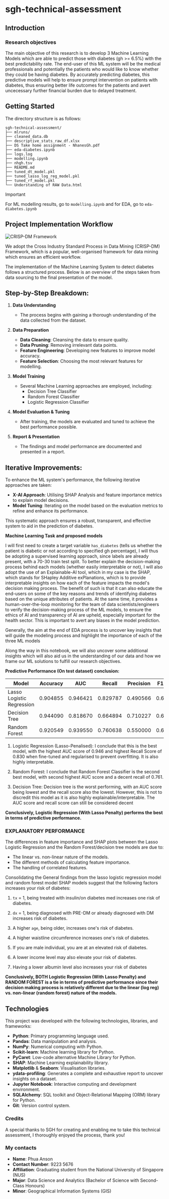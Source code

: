 # sgh-technical-assessment

## **Introduction**

### **Research objectives**

The main objective of this research is to develop 3 Machine Learning Models which are able to predict those with diabetes (gh >= 6.5%) with the best predictability rate. The end-user of this ML system will be the medical professionals and potentially the patients who would like to know whether they could be having diabetes. By accurately predicting diabetes, this predictive models will help to ensure prompt intervention on patients with diabetes, thus ensuring better life outcomes for the patients and avert uncecessary further financial burden due to delayed treatment.

## **Getting Started**

The directory structure is as follows:

```plaintext
sgh-technical-assessment/
├── mlruns/
├── cleaned_data.db
├── descriptive_stats_raw_df.xlsx
├── DS Take home assignment - NhanesGh.pdf
├── eda-diabetes.ipynb
├── logs.log
├── modelling.ipynb
├── nhgh.tsv
├── README.md
├── tuned_dt_model.pkl
├── tuned_lasso_log_reg_model.pkl
├── tuned_rf_model.pkl
└── Understanding of RAW Data.html
```

> [!IMPORTANT]
> For ML modelling results, go to `modelling.ipynb` and for EDA, go to `eda-diabetes.ipynb`

## **Project Implementation Workflow**

![CRISP-DM Framework](https://www.datascience-pm.com/wp-content/uploads/2021/02/CRISP-DM.png)

We adopt the Cross Industry Standard Process in Data Mining (CRISP-DM) Framework, which is a popular, well-organised framework for data mining which ensures an efficient workflow.

The implementation of the Machine Learning System to detect diabetes follows a structured process. Below is an overview of the steps taken from data sourcing to the final presentation of the model.

## Step-by-Step Breakdown:

1. **Data Understanding**

   - The process begins with gaining a thorough understanding of the data collected from the dataset.

2. **Data Preparation**

   - **Data Cleaning**: Cleansing the data to ensure quality.
   - **Data Pruning**: Removing irrelevant data points.
   - **Feature Engineering**: Developing new features to improve model accuracy.
   - **Feature Selection**: Choosing the most relevant features for modelling.

3. **Model Training**

   - Several Machine Learning approaches are employed, including:
     - Decision Tree Classifier
     - Random Forest Classifier
     - Logistic Regression Classifier

4. **Model Evaluation & Tuning**

   - After training, the models are evaluated and tuned to achieve the best performance possible.

5. **Report & Presentation**
   - The findings and model performance are documented and presented in a report.

## Iterative Improvements:

To enhance the ML system's performance, the following iterative approaches are taken:

- **X-AI Approach**: Utilising SHAP Analysis and feature importance metrics to explain model decisions.
- **Model Tuning**: Iterating on the model based on the evaluation metrics to refine and enhance its performance.

This systematic approach ensures a robust, transparent, and effective system to aid in the prediction of diabetes.

**Machine Learning Task and proposed models**

I will first need to create a target variable `has_diabetes` (tells us whether the patient is diabetic or not according to specified gh percentage), I will thus be adopting a supervised learning approach, since labels are already present, with a 70-30 train test split. To better explain the decision-making process behind each models (whether easily interpretable or not), I will also adopt the use of an Explainable-AI tool, which in my case is the SHAP, which stands for SHapley Additive exPlanations, which is to provide interpretable insights on how each of the feature impacts the model's decision making process. The benefit of such is that it can also educate the end-users on some of the key reasons and trends of identifying diabetes based on the unique attributes of patients. At the same time, it provides a human-over-the-loop monitoring for the team of data scientists/engineers to verify the decision-making process of the ML models, to ensure the ethics of AI and transparency of AI are upheld, especially important for the health sector. This is important to avert any biases in the model prediction.

Generally, the aim at the end of EDA process is to uncover key insights that will guide the modeling process and highlight the importance of each of the three ML models

Along the way in this notebook, we will also uncover some additional insights which will also aid us in the understanding of our data and how we frame our ML solutions to fulfill our research objectives.

**Predictive Performance (On test dataset) conclusion:**

| Model                     | Accuracy | AUC      | Recall   | Precision | F1 Score |
| ------------------------- | -------- | -------- | -------- | --------- | -------- |
| Lasso Logistic Regression | 0.904855 | 0.946421 | 0.829787 | 0.490566  | 0.616601 |
| Decision Tree             | 0.944090 | 0.818670 | 0.664894 | 0.710227  | 0.686813 |
| Random Forest             | 0.920549 | 0.939550 | 0.760638 | 0.550000  | 0.638393 |

1. Logistic Regression (Lasso-Penalised): I conclude that this is the best model, with the highest AUC score of 0.946 and highest Recall Score of 0.830 when fine-tuned and regularised to prevent overfitting. It is also highly interpretable.

2. Random Forest: I conclude that Random Forest Classifier is the second best model, with second highest AUC score and a decent recall of 0.761.

3. Decision Tree: Decision tree is the worst performing, with an AUC score being lowest and the recall score also the lowest. However, this is not to discredit this model as it is also highly explainable/interpretable. The AUC score and recall score can still be considered decent

**Conclusively, Logistic Regression (With Lasso Penalty) performs the best in terms of predictive performance.**

### **EXPLANATORY PERFORMANCE**

The differences in feature importance and SHAP plots between the Lasso Logistic Regression and the Random Forest/decision tree models are due to:

- The linear vs. non-linear nature of the models.
- The different methods of calculating feature importance.
- The handling of correlated features.

Consolidating the General findings from the lasso logistic regression model and random forest model SHAP models suggest that the following factors increases your risk of diabetes:

1. `tx` = 1, being treated with insulin/on diabetes med increases one risk of diabetes.

2. `dx` = 1, being diagnosed with PRE-DM or already diagnosed with DM increases risk of diabetes.

3. A higher `age`, being older, increases one's risk of diabetes.

4. A higher waistline circumference increases one's risk of diabetes.

5. If you are male individual, you are at an elevated risk of diabetes.

6. A lower income level may also elevate your risk of diabetes.

7. Having a lower albumin level also increases your risk of diabetes

**Conclusively, BOTH Logistic Regression (With Lasso Penalty) and RANDOM FOREST is a tie in terms of predictive performance since their decision making process is relatively different due to the linear (log reg) vs. non-linear (random forest) nature of the models.**

## Technologies

This project was developed with the following technologies, libraries, and frameworks:

- **Python**: Primary programming language used.
- **Pandas**: Data manipulation and analysis.
- **NumPy**: Numerical computing with Python.
- **Scikit-learn**: Machine learning library for Python.
- **PyCaret**: Low-code alternative Machine Library for Python.
- **SHAP**: Machine Learning explainability library.
- **Matplotlib** & **Seaborn**: Visualisation libraries.
- **ydata-profiling**: Generates a complete and exhaustive report to uncover insights on a dataset.
- **Jupyter Notebook**: Interactive computing and development environment.
- **SQLAlchemy**: SQL toolkit and Object-Relational Mapping (ORM) library for Python.
- **Git**: Version control system.

### **Credits**

A special thanks to SGH for creating and enabling me to take this technical assessment, I thoroughly enjoyed the process, thank you!

### **My contacts**

- **Name**: Phua Anson
- **Contact Number**: 9223 5676
- **Affiliation**: Graduating student from the National University of Singapore (NUS)
- **Major**: Data Science and Analytics (Bachelor of Science with Second-Class Honours)
- **Minor**: Geographical Information Systems (GIS)
